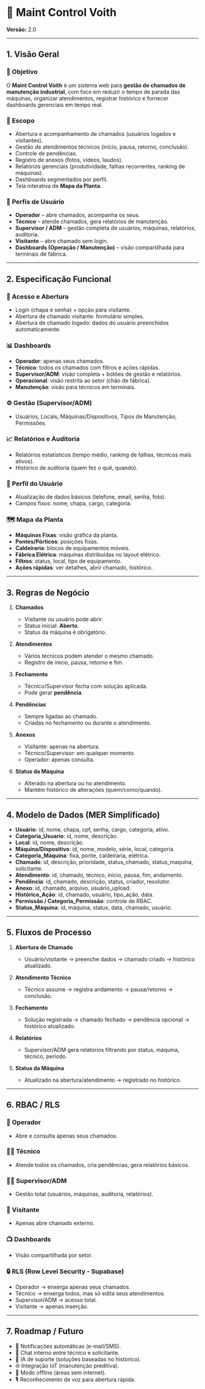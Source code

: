 # 📑 Maint Control Voith  
**Versão:** 2.0  

---

## 1. Visão Geral

### 🎯 Objetivo  
O **Maint Control Voith** é um sistema web para **gestão de chamados de manutenção industrial**, com foco em reduzir o tempo de parada das máquinas, organizar atendimentos, registrar histórico e fornecer dashboards gerenciais em tempo real.

### 📌 Escopo  
- Abertura e acompanhamento de chamados (usuários logados e visitantes).  
- Gestão de atendimentos técnicos (início, pausa, retorno, conclusão).  
- Controle de pendências.  
- Registro de anexos (fotos, vídeos, laudos).  
- Relatórios gerenciais (produtividade, falhas recorrentes, ranking de máquinas).  
- Dashboards segmentados por perfil.  
- Tela interativa de **Mapa da Planta**.  

### 👥 Perfis de Usuário  
- **Operador** – abre chamados, acompanha os seus.  
- **Técnico** – atende chamados, gera relatórios de manutenção.  
- **Supervisor / ADM** – gestão completa de usuários, máquinas, relatórios, auditoria.  
- **Visitante** – abre chamado sem login.  
- **Dashboards (Operação / Manutenção)** – visão compartilhada para terminais de fábrica.  

---

## 2. Especificação Funcional

### 🔑 Acesso e Abertura  
- Login (chapa e senha) + opção para visitante.  
- Abertura de chamado visitante: formulário simples.  
- Abertura de chamado logado: dados do usuário preenchidos automaticamente.  

### 📊 Dashboards  
- **Operador**: apenas seus chamados.  
- **Técnico**: todos os chamados com filtros e ações rápidas.  
- **Supervisor/ADM**: visão completa + botões de gestão e relatórios.  
- **Operacional**: visão restrita ao setor (chão de fábrica).  
- **Manutenção**: visão para técnicos em terminais.  

### ⚙️ Gestão (Supervisor/ADM)  
- Usuários, Locais, Máquinas/Dispositivos, Tipos de Manutenção, Permissões.  

### 📈 Relatórios e Auditoria  
- Relatórios estatísticos (tempo médio, ranking de falhas, técnicos mais ativos).  
- Histórico de auditoria (quem fez o quê, quando).  

### 👤 Perfil do Usuário  
- Atualização de dados básicos (telefone, email, senha, foto).  
- Campos fixos: nome, chapa, cargo, categoria.  

### 🗺️ Mapa da Planta  
- **Máquinas Fixas**: visão gráfica da planta.  
- **Pontes/Pórticos**: posições fixas.  
- **Caldeiraria**: blocos de equipamentos móveis.  
- **Fábrica Elétrica**: máquinas distribuídas no layout elétrico.  
- **Filtros**: status, local, tipo de equipamento.  
- **Ações rápidas**: ver detalhes, abrir chamado, histórico.  

---

## 3. Regras de Negócio

1. **Chamados**  
   - Visitante ou usuário pode abrir.  
   - Status inicial: **Aberto**.  
   - Status da máquina é obrigatório.  

2. **Atendimentos**  
   - Vários técnicos podem atender o mesmo chamado.  
   - Registro de início, pausa, retorno e fim.  

3. **Fechamento**  
   - Técnico/Supervisor fecha com solução aplicada.  
   - Pode gerar **pendência**.  

4. **Pendências**  
   - Sempre ligadas ao chamado.  
   - Criadas no fechamento ou durante o atendimento.  

5. **Anexos**  
   - Visitante: apenas na abertura.  
   - Técnico/Supervisor: em qualquer momento.  
   - Operador: apenas consulta.  

6. **Status da Máquina**  
   - Alterado na abertura ou no atendimento.  
   - Mantém histórico de alterações (quem/como/quando).  

---

## 4. Modelo de Dados (MER Simplificado)

- **Usuário**: id, nome, chapa, cpf, senha, cargo, categoria, ativo.  
- **Categoria_Usuario**: id, nome, descrição.  
- **Local**: id, nome, descrição.  
- **Máquina/Dispositivo**: id, nome, modelo, série, local, categoria.  
- **Categoria_Máquina**: fixa, ponte, caldeiraria, elétrica.  
- **Chamado**: id, descrição, prioridade, status_chamado, status_maquina, solicitante.  
- **Atendimento**: id, chamado, técnico, início, pausa, fim, andamento.  
- **Pendência**: id, chamado, descrição, status, criador, resolutor.  
- **Anexo**: id, chamado, arquivo, usuário_upload.  
- **Histórico_Ação**: id, chamado, usuário, tipo_ação, data.  
- **Permissão / Categoria_Permissão**: controle de RBAC.  
- **Status_Máquina**: id, máquina, status, data, chamado, usuário.  

---

## 5. Fluxos de Processo

1. **Abertura de Chamado**  
   - Usuário/visitante → preenche dados → chamado criado → histórico atualizado.  

2. **Atendimento Técnico**  
   - Técnico assume → registra andamento → pausa/retorno → conclusão.  

3. **Fechamento**  
   - Solução registrada → chamado fechado → pendência opcional → histórico atualizado.  

4. **Relatórios**  
   - Supervisor/ADM gera relatórios filtrando por status, máquina, técnico, período.  

5. **Status da Máquina**  
   - Atualizado na abertura/atendimento → registrado no histórico.  

---

## 6. RBAC / RLS

### 👤 Operador  
- Abre e consulta apenas seus chamados.  

### 🧑‍🔧 Técnico  
- Atende todos os chamados, cria pendências, gera relatórios básicos.  

### 👨‍💼 Supervisor/ADM  
- Gestão total (usuários, máquinas, auditoria, relatórios).  

### 🚶 Visitante  
- Apenas abre chamado externo.  

### 📺 Dashboards  
- Visão compartilhada por setor.  

### 🔒 RLS (Row Level Security - Supabase)  
- Operador → enxerga apenas seus chamados.  
- Técnico → enxerga todos, mas só edita seus atendimentos.  
- Supervisor/ADM → acesso total.  
- Visitante → apenas inserção.  

---

## 7. Roadmap / Futuro

- 📩 Notificações automáticas (e-mail/SMS).  
- 💬 Chat interno entre técnico e solicitante.  
- 🤖 IA de suporte (soluções baseadas no histórico).  
- 🌐 Integração IoT (manutenção preditiva).  
- 📶 Modo offline (áreas sem internet).  
- 🎙️ Reconhecimento de voz para abertura rápida.  
